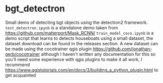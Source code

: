 # bgt_detectron
Small demo of detecting bgt objects using the detectron2 framework.
`test_detectron.ipynb` is a standalone demo taken from https://github.com/matterport/Mask_RCNN/
`train_model_coco.ipynb` is a demo script that learns to detects houseboats using a small dataset, the dataset download can be found in the releases section. 
A new dataset can be made using the cocotrainer qgis plugin https://github.com/jonathan-gerb/cocotrainer although I haven't written any documentation for this so you'll need some experience with qgis plugins to make it all work, I recommend https://www.qgistutorials.com/en/docs/3/building_a_python_plugin.html to get acquainted
